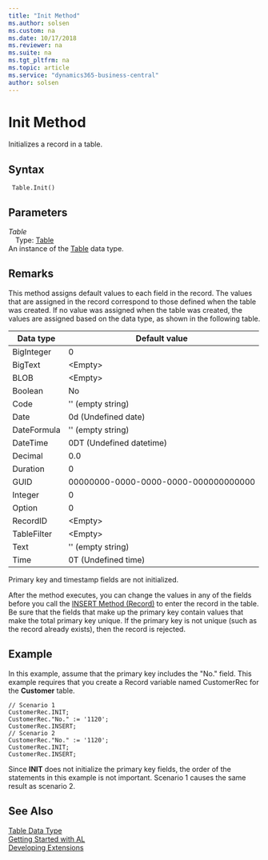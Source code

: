 ```yaml
---
title: "Init Method"
ms.author: solsen
ms.custom: na
ms.date: 10/17/2018
ms.reviewer: na
ms.suite: na
ms.tgt_pltfrm: na
ms.topic: article
ms.service: "dynamics365-business-central"
author: solsen
---
```

[//]: # (START>DO_NOT_EDIT)
[//]: # (IMPORTANT:Do not edit any of the content between here and the END>DO_NOT_EDIT.)
[//]: # (Any modifications should be made in the .xml files in the ModernDev repo.)
# Init Method
Initializes a record in a table.

## Syntax
```
 Table.Init()
```

## Parameters
*Table*  
&emsp;Type: [Table](table-data-type.md)  
An instance of the [Table](table-data-type.md) data type.  


[//]: # (IMPORTANT: END>DO_NOT_EDIT)

## Remarks  
 This method assigns default values to each field in the record. The values that are assigned in the record correspond to those defined when the table was created. If no value was assigned when the table was created, the values are assigned based on the data type, as shown in the following table.  
  
|Data type|Default value|  
|---------------|-------------------|  
|BigInteger|0|  
|BigText|\<Empty>|  
|BLOB|\<Empty>|  
|Boolean|No|  
|Code|'' \(empty string\)|  
|Date|0d \(Undefined date\)|  
|DateFormula|'' \(empty string\)|  
|DateTime|0DT \(Undefined datetime\)|  
|Decimal|0.0|  
|Duration|0|  
|GUID|00000000-0000-0000-0000-000000000000|  
|Integer|0|  
|Option|0|  
|RecordID|\<Empty>|  
|TableFilter|\<Empty>|  
|Text|'' \(empty string\)|  
|Time|0T \(Undefined time\)|  
  
 Primary key and timestamp fields are not initialized.  
  
 After the method executes, you can change the values in any of the fields before you call the [INSERT Method \(Record\)](../../methods/devenv-insert-method-record.md) to enter the record in the table. Be sure that the fields that make up the primary key contain values that make the total primary key unique. If the primary key is not unique \(such as the record already exists\), then the record is rejected.  
  
## Example  
 In this example, assume that the primary key includes the "No." field. This example requires that you create a Record variable named CustomerRec for the **Customer** table.  
  
```  
// Scenario 1  
CustomerRec.INIT;  
CustomerRec."No." := '1120';  
CustomerRec.INSERT;  
// Scenario 2  
CustomerRec."No." := '1120';  
CustomerRec.INIT;  
CustomerRec.INSERT;  
```  
  
 Since **INIT** does not initialize the primary key fields, the order of the statements in this example is not important. Scenario 1 causes the same result as scenario 2.  
  

## See Also
[Table Data Type](table-data-type.md)  
[Getting Started with AL](../../devenv-get-started.md)  
[Developing Extensions](../../devenv-dev-overview.md)